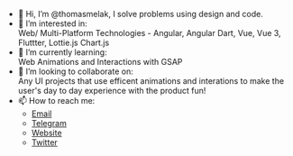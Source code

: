 - 👋 Hi, I’m @thomasmelak, I solve problems using design and code.
- 👀 I’m interested in: <br>
  Web/ Multi-Platform Technologies - Angular, Angular Dart, Vue, Vue 3, Fluttter, Lottie.js Chart.js
- 🌱 I’m currently learning:<br>
  Web Animations and Interactions with GSAP
- 💞️ I’m looking to collaborate on:<br>
  Any UI projects that use efficent animations and interations to make the user's day to day experience with the product fun!
- 📫 How to reach me:
  - [Email](mailto:contact@thomasmelak.io)
  - [Telegram](https://t.me/thomasmelak)
  - [Website](https://thomasmelak.io)
  - [Twitter](https://twitter.com/thomasmelak)
 

<!---
thomasmelak/thomasmelak is a ✨ special ✨ repository because its `README.md` (this file) appears on your GitHub profile.
You can click the Preview link to take a look at your changes.
--->
